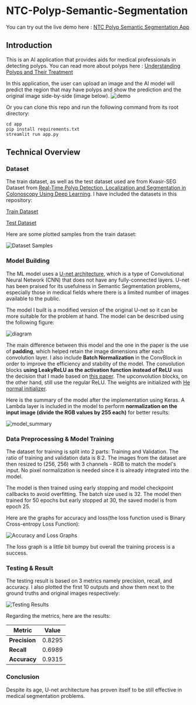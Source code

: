 # NTC-Polyp-Semantic-Segmentation

You can try out the live demo here : [NTC Polyp Semantic Segmentation App](https://ntc-polyp-semantic-segmentation.streamlit.app/)

## Introduction

This is an AI application that provides aids for medical professionals in detecting polyps.
You can read more about polyps here : [Understanding Polyps and Their Treatment](https://www.asge.org/home/for-patients/patient-information/understanding-polyps)

In this application, the user can upload an image and the AI model will predict the region that may have polyps and show the prediction and the original image side-by-side (image below).
![demo](images/demo.png)

Or you can clone this repo and run the following command from its root directory:

```console
cd app
pip install requirements.txt
streamlit run app.py
```

## Technical Overview

### Dataset

The train dataset, as well as the test dataset used are from Kvasir-SEG Dataset from [Real-Time Polyp Detection, Localization and Segmentation in Colonoscopy Using Deep Learning](https://arxiv.org/abs/2011.07631). I have included the datasets in this repository:

[Train Dataset](notebook/inputs/TrainDataset/)

[Test Dataset](notebook/inputs/TestDataset/Kvasir/)

Here are some plotted samples from the train dataset:

![Dataset Samples](images/dataset_samples.png)

### Model Building

The ML model uses a [U-net architecture](https://arxiv.org/pdf/1505.04597.pdf), which is a type of Convolutional Neural Network (CNN) that does not have any fully-connected layers. U-net has been praised for its usefulness in Semantic Segmentation problems, especially those in medical fields where there is a limited number of images available to the public.

The model I built is a modified version of the original U-net so it can be more suitable for the problem at hand. The model can be described using the following figure:

![diagram](images/model_diagram.jpg)

The main difference between this model and the one in the paper is the use of **padding**, which helped retain the image dimensions after each convolution layer. I also include **Batch Normalization** in the ConvBlock in order to improve the efficiency and stability of the model. The convolution blocks **using LeakyReLU as the activation function instead of ReLU** was the decision that I made based on [this paper](https://arxiv.org/pdf/1511.06434.pdf). The upconvolution blocks, on the other hand, still use the regular ReLU. The weights are initialized with [He normal initializer](https://www.tensorflow.org/api_docs/python/tf/keras/initializers/HeNormal).

Here is the summary of the model after the implementation using Keras. A Lambda layer is included in the model to perform **normalization on the input image (divide the RGB values by 255 each)** for better results:

![model_summary](images/model_summary.png)

### Data Preprocessing & Model Training

The dataset for training is split into 2 parts: Training and Validation. The ratio of training and validation data is 8:2. The images from the dataset are then resized to (256, 256) with 3 channels - RGB to match the model's input. No pixel normalization is needed since it is already integrated into the model.

The model is then trained using early stopping and model checkpoint callbacks to avoid overfitting. The batch size used is 32. The model then trained for 50 epochs but early stopped at 30, the saved model is from epoch 25.

Here are the graphs for accuracy and loss(the loss function used is Binary Cross-entropy Loss Function):

![Accuracy and Loss Graphs](images/accuracy_and_loss.png)

The loss graph is a little bit bumpy but overall the training process is a success.

### Testing & Result

The testing result is based on 3 metrics namely precision, recall, and accuracy. I also plotted the first 10 outputs and show them next to the ground truths and original images respectively:

![Testing Results](images/testing_results.png)

Regarding the metrics, here are the results:

| Metric        | Value  |
| ------------- | ------ |
| **Precision** | 0.8295 |
| **Recall**    | 0.6989 |
| **Accuracy**  | 0.9315 |

### Conclusion

Despite its age, U-net architecture has proven itself to be still effective in medical segmentation problems.
